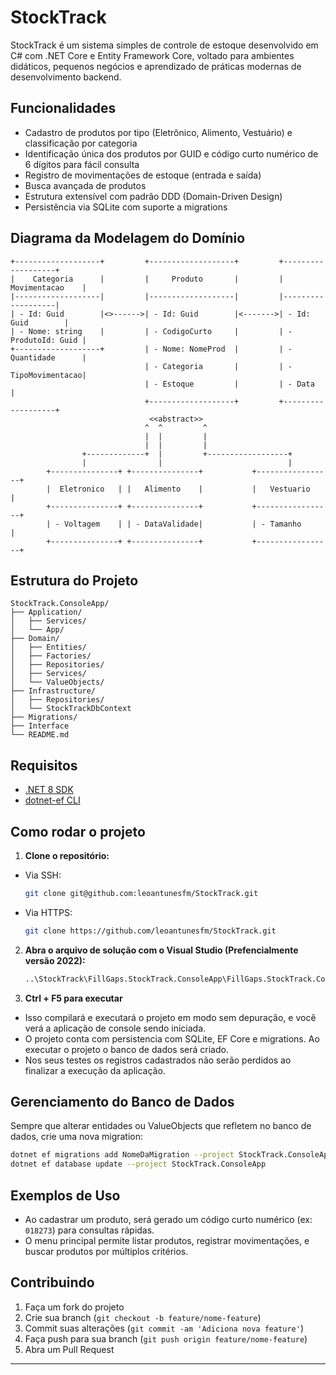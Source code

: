 # StockTrack

StockTrack é um sistema simples de controle de estoque desenvolvido em C# com .NET Core e Entity Framework Core, voltado para ambientes didáticos, pequenos negócios e aprendizado de práticas modernas de desenvolvimento backend.

## Funcionalidades

- Cadastro de produtos por tipo (Eletrônico, Alimento, Vestuário) e classificação por categoria
- Identificação única dos produtos por GUID e código curto numérico de 6 dígitos para fácil consulta
- Registro de movimentações de estoque (entrada e saída)
- Busca avançada de produtos
- Estrutura extensível com padrão DDD (Domain-Driven Design)
- Persistência via SQLite com suporte a migrations

## Diagrama da Modelagem do Domínio

```
+-------------------+         +-------------------+         +-------------------+
|    Categoria      |         |     Produto       |         |   Movimentacao    |
|-------------------|         |-------------------|         |-------------------|
| - Id: Guid        |<>------>| - Id: Guid        |<------->| - Id: Guid        |
| - Nome: string    |         | - CodigoCurto     |         | - ProdutoId: Guid |
+-------------------+         | - Nome: NomeProd  |         | - Quantidade      |
                              | - Categoria       |         | - TipoMovimentacao|
                              | - Estoque         |         | - Data            |
                              +-------------------+         +-------------------+
                               <<abstract>>                   
                              ^  ^         ^                  
                              |  |         |                  
                              |  |         |                  
                +-------------+  |         +------------------+
                |                |                            |
        +---------------+ +---------------+           +-----------------+
        |  Eletronico   | |   Alimento    |           |   Vestuario     |
        +---------------+ +---------------+           +-----------------+
        | - Voltagem    | | - DataValidade|           | - Tamanho       |
        +---------------+ +---------------+           +-----------------+
```

## Estrutura do Projeto

```
StockTrack.ConsoleApp/
├── Application/
│   ├── Services/
│   └── App/
├── Domain/
│   ├── Entities/
│   ├── Factories/
│   ├── Repositories/
│   ├── Services/
│   └── ValueObjects/
├── Infrastructure/
│   ├── Repositories/
│   └── StockTrackDbContext
├── Migrations/
├── Interface
└── README.md
```

## Requisitos

- [.NET 8 SDK](https://dotnet.microsoft.com/download)
- [dotnet-ef CLI](https://learn.microsoft.com/ef/core/cli/dotnet)

## Como rodar o projeto

1. **Clone o repositório:**

- Via SSH:
   ```bash
   git clone git@github.com:leoantunesfm/StockTrack.git
   ```

- Via HTTPS:
   ```bash
   git clone https://github.com/leoantunesfm/StockTrack.git
   ```
   

2. **Abra o arquivo de solução com o Visual Studio (Prefencialmente versão 2022):**
   ```bash
   ..\StockTrack\FillGaps.StockTrack.ConsoleApp\FillGaps.StockTrack.ConsoleApp.sln
   ```

3. **Ctrl + F5 para executar**

- Isso compilará e executará o projeto em modo sem depuração, e você verá a aplicação de console sendo iniciada.
- O projeto conta com persistencia com SQLite, EF Core e migrations. Ao executar o projeto o banco de dados será criado.
- Nos seus testes os registros cadastrados não serão perdidos ao finalizar a execução da aplicação.


## Gerenciamento do Banco de Dados

Sempre que alterar entidades ou ValueObjects que refletem no banco de dados, crie uma nova migration:

```bash
dotnet ef migrations add NomeDaMigration --project StockTrack.ConsoleApp
dotnet ef database update --project StockTrack.ConsoleApp
```

## Exemplos de Uso

- Ao cadastrar um produto, será gerado um código curto numérico (ex: `018273`) para consultas rápidas.
- O menu principal permite listar produtos, registrar movimentações, e buscar produtos por múltiplos critérios.

## Contribuindo

1. Faça um fork do projeto
2. Crie sua branch (`git checkout -b feature/nome-feature`)
3. Commit suas alterações (`git commit -am 'Adiciona nova feature'`)
4. Faça push para sua branch (`git push origin feature/nome-feature`)
5. Abra um Pull Request

---